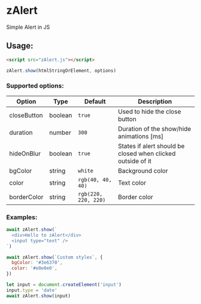 # zAlert
Simple Alert in JS

## Usage:
```html
<script src="zAlert.js"></script>
```
```js
zAlert.show(htmlStringOrElement, options)
```

### Supported options:
Option|Type|Default|Description|
-|-|-|-
closeButton|boolean|`true`|Used to hide the close button
duration|number|`300`|Duration of the show/hide animations [ms]
hideOnBlur|boolean|`true`|States if alert should be closed when clicked outside of it
bgColor|string|`white`|Background color
color|string|`rgb(40, 40, 40)`|Text color
borderColor|string|`rgb(220, 220, 220)`|Border color

### Examples:
```js
await zAlert.show(`
  <div>Hello to zAlert</div>
  <input type="text" />
`)
```

```js
await zAlert.show(`Custom styles`, {
  bgColor: '#3e6370',
  color: '#e0e0e0',
})
```

```js
let input = document.createElement('input')
input.type = 'date'
await zAlert.show(input)
```
